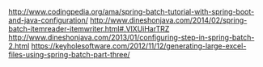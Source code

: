 http://www.codingpedia.org/ama/spring-batch-tutorial-with-spring-boot-and-java-configuration/
http://www.dineshonjava.com/2014/02/spring-batch-itemreader-itemwriter.html#.VlXUiHarTRZ
http://www.dineshonjava.com/2013/01/configuring-step-in-spring-batch-2.html
https://keyholesoftware.com/2012/11/12/generating-large-excel-files-using-spring-batch-part-three/